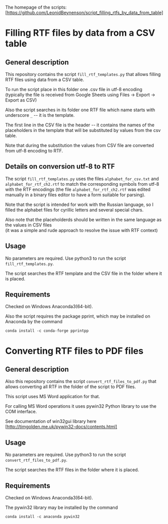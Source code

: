 The homepage of the scripts:  
[https://github.com/LeonidBeynenson/script_filling_rtfs_by_data_from_table]

# Filling RTF files by data from a CSV table

## General description

This repository contains the script `fill_rtf_templates.py` that allows filling RTF files using data from a CSV table.

To run the script place in this folder one .csv file in utf-8 encoding  
(typically the file is received from Google Sheets using Files -> Export -> Export as CSV)

Also the script searches in its folder one RTF file which name starts with underscore `_` -- it is the template.

The first line in the CSV file is the header -- it contains the names of the placeholders in the template that
will be substituted by values from the csv table.

Note that during the substitution the values from CSV file are converted from utf-8 encoding to RTF.

## Details on conversion utf-8 to RTF

The script `fill_rtf_templates.py` uses the files `alphabet_for_csv.txt` and `alphabet_for_rtf_ch2.rtf` to match
the corresponding symbols from utf-8 with the RTF encodings
(the file `alphabet_for_rtf_ch2.rtf` was edited manually in a binary files editor to have a form suitable for parsing).

Note that the script is intended for work with the Russian language, 
so I filled the alphabet files for cyrillic letters and several special chars.

Also note that the placeholderds should be written in the same language as the values in CSV files  
(it was a simple and rude approach to resolve the issue with RTF context)

## Usage

No parameters are required.
Use python3 to run the script `fill_rtf_templates.py`.

The script searches the RTF template and the CSV file in the folder where it is placed.

## Requirements

Checked on Windows Anaconda3(64-bit).

Also the script requires the package pprint, which may be installed on Anaconda by the command
```
conda install -c conda-forge pprintpp
```

# Converting RTF files to PDF files

## General description

Also this repository contains the script `convert_rtf_files_to_pdf.py` that allows converting all RTF in the
folder of the script to PDF files.

This script uses MS Word application for that.

For calling MS Word operations it uses pywin32 Python library to use the COM interface.

See documentation of win32gui library here  
[http://timgolden.me.uk/pywin32-docs/contents.html]

## Usage

No parameters are required.
Use python3 to run the script `convert_rtf_files_to_pdf.py`.

The script searches the RTF files in the folder where it is placed.

## Requirements

Checked on Windows Anaconda3(64-bit).

The pywin32 library may be installed by the command
```
conda install -c anaconda pywin32
```
